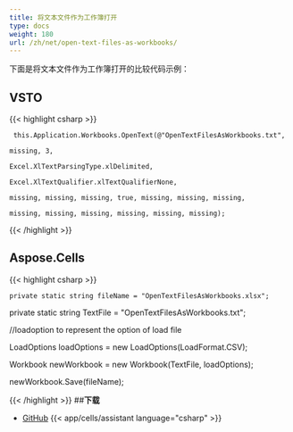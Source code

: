 ```yaml
---
title: 将文本文件作为工作簿打开
type: docs
weight: 180
url: /zh/net/open-text-files-as-workbooks/
---
```


下面是将文本文件作为工作簿打开的比较代码示例：
## **VSTO**
{{< highlight csharp >}}

     this.Application.Workbooks.OpenText(@"OpenTextFilesAsWorkbooks.txt",

    missing, 3,

    Excel.XlTextParsingType.xlDelimited,

    Excel.XlTextQualifier.xlTextQualifierNone,

    missing, missing, missing, true, missing, missing, missing,

    missing, missing, missing, missing, missing, missing);

{{< /highlight >}}
## **Aspose.Cells**
{{< highlight csharp >}}

    private static string fileName = "OpenTextFilesAsWorkbooks.xlsx";

   private static string TextFile = "OpenTextFilesAsWorkbooks.txt";

   //loadoption to represent the option of load file

   LoadOptions loadOptions = new LoadOptions(LoadFormat.CSV);

   Workbook newWorkbook = new Workbook(TextFile, loadOptions);

   newWorkbook.Save(fileName);

{{< /highlight >}}
##**下载**
- [GitHub](https://github.com/asposemarketplace/Aspose_for_VSTO/releases/download/Aspose.Cells1.1/OpenTextFilesAsWorkbooks.Aspose.Cells.zip)
{{< app/cells/assistant language="csharp" >}}
